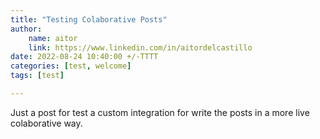 ```yaml
---
title: "Testing Colaborative Posts"
author: 
    name: aitor
    link: https://www.linkedin.com/in/aitordelcastillo
date: 2022-08-24 10:40:00 +/-TTTT
categories: [test, welcome]
tags: [test]

---
```


Just a post for test a custom integration for write the posts in a more live colaborative way.
